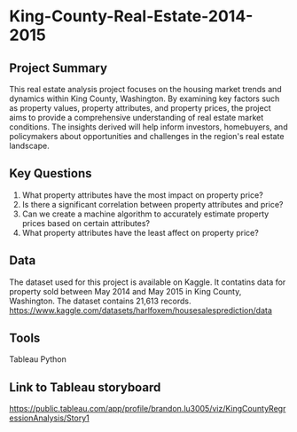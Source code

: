 # King-County-Real-Estate-2014-2015

## Project Summary
This real estate analysis project focuses on the housing market trends and dynamics within King County, Washington. By examining key factors such as property values, property attributes, and property prices, the project aims to provide a comprehensive understanding of real estate market conditions. The insights derived will help inform investors, homebuyers, and policymakers about opportunities and challenges in the region's real estate landscape.

## Key Questions
1. What property attributes have the most impact on property price?
2. Is there a significant correlation between property attributes and price?
3. Can we create a machine algorithm to accurately estimate property prices based on certain attributes?
4. What property attributes have the least affect on property price?

## Data
The dataset used for this project is available on Kaggle. It contatins data for property sold between May 2014 and May 2015 in King County, Washington. The dataset contains 21,613 records. 
https://www.kaggle.com/datasets/harlfoxem/housesalesprediction/data

## Tools
Tableau
Python

## Link to Tableau storyboard
https://public.tableau.com/app/profile/brandon.lu3005/viz/KingCountyRegressionAnalysis/Story1

